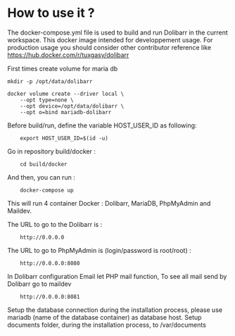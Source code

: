 # How to use it ?

The docker-compose.yml file is used to build and run Dolibarr in the current workspace.
This docker image intended for developpement usage.
For production usage you should consider other contributor reference like https://hub.docker.com/r/tuxgasy/dolibarr 

First times create volume for maria db

    mkdir -p /opt/data/dolibarr
    
    docker volume create --driver local \
        --opt type=none \
        --opt device=/opt/data/dolibarr \
        --opt o=bind mariadb-dolibarr

Before build/run, define the variable HOST_USER_ID as following:

        export HOST_USER_ID=$(id -u)

Go in repository build/docker :

        cd build/docker

And then, you can run :

        docker-compose up

This will run 4 container Docker : Dolibarr, MariaDB, PhpMyAdmin and Maildev.

The URL to go to the Dolibarr is :

        http://0.0.0.0

The URL to go to PhpMyAdmin is (login/password is root/root) :

        http://0.0.0.0:8080

In Dolibarr configuration Email let PHP mail function, To see all mail send by Dolibarr go to maildev

        http://0.0.0.0:8081

Setup the database connection during the installation process, please use mariadb (name of the database container) as database host.
Setup documents folder, during the installation process, to /var/documents
